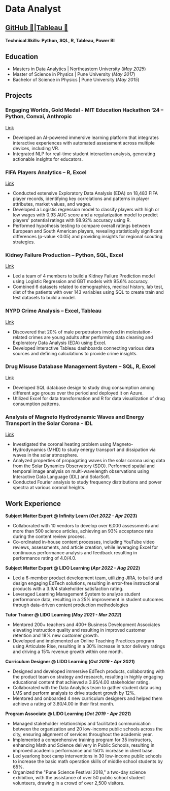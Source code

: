 # Data Analyst
## [GitHub 🔗](https://github.com/MonikaGundecha)|[Tableau 🔗](https://public.tableau.com/app/profile/monika.gundecha6637/vizzes)

#### Technical Skills: Python, SQL, R, Tableau, Power BI
## Education
- Masters in Data Analytics | Northeastern University (_May 2025_)								       		
- Master of Science in Physics	| Pune University (_May 2017_)	 			        		
- Bachelor of Science in Physics | Pune University (_May 2015_)

## Projects
### Engaging Worlds, Gold Medal - MIT Education Hackathon ‘24 – Python, Convai, Anthropic
[Link](https://drive.google.com/file/d/1X-DqRWSOlMX3HOqbCXRaomZ9jDIYrog8/view?usp=sharing)
- Developed an AI-powered immersive learning platform that integrates interactive experiences with automated assessment across 
multiple devices, including VR.
- Integrated NLP for real-time student interaction analysis, generating actionable insights for educators.

### FIFA Players Analytics – R, Excel
[Link](https://github.com/MonikaGundecha/FIFA-Player-Performance-Analysis-and-Predictive-Modeling)
- Conducted extensive Exploratory Data Analysis (EDA) on 18,483 FIFA player records, identifying key correlations and patterns in player attributes, market values, and wages. 
- Developed a Logistic regression model to classify players with high or low wages with 0.93 AUC score and a regularization model to predict 
players' potential ratings with 98.92% accuracy using R.
- Performed hypothesis testing to compare overall ratings between European and South American players, revealing statistically significant differences (p-value <0.05) and providing insights for regional scouting strategies.

### Kidney Failure Production – Python, SQL, Excel 
[Link](https://github.com/MonikaGundecha/Kidney-Failure-Prediction-)
- Led a team of 4 members to build a Kidney Failure Prediction model using Logistic Regression and GBT models with 95.6% accuracy.
- Combined 6 datasets related to demographics, medical history, lab test, diet of the patients with over 143 variables using SQL to create 
train and test datasets to build a model.

### NYPD Crime Analysis – Excel, Tableau 
[Link](https://public.tableau.com/app/profile/monika.gundecha6637/vizzes)
- Discovered that 20% of male perpetrators involved in molestation-related crimes are young adults after performing data cleaning and 
Exploratory Data Analysis (EDA) using Excel.
- Developed interactive Tableau dashboards connecting various data sources and defining calculations to provide crime insights.

### Drug Misuse Database Management System – SQL, R, Excel 
[Link](https://github.com/MonikaGundecha/Drug-Misuse-Study)
- Developed SQL database design to study drug consumption among different age groups over the period and deployed it on Azure.
- Utilized Excel for data transformation and R for data visualization of drug consumption patterns. 

### Analysis of Magneto Hydrodynamic Waves and Energy Transport in the Solar Corona - IDL 
[Link](https://github.com/MonikaGundecha/Data-Analysis-of-Magneto-Hydrodynamic-Waves-and-Energy-Transport-in-the-Solar-Corona)
- Investigated the coronal heating problem using Magneto-Hydrodynamics (MHD) to study energy transport and dissipation via waves in the solar atmosphere. 
- Analyzed properties of propagating waves in the solar corona using data from the Solar Dynamics Observatory (SDO). Performed spatial and temporal image analysis on multi-wavelength observations using Interactive Data Language (IDL) and SolarSoft.
- Conducted Fourier analysis to study frequency distributions and power spectra at various coronal heights. 

## Work Experience

**Subject Matter Expert @ Infinity Learn (_Oct 2022 - Apr 2023_)**
-  Collaborated with 10 vendors to develop over 6,000 assessments and more than 500 science articles, achieving an 93% 
acceptance rate during the content review process.
- Co-ordinated in-house content processes, including YouTube video reviews, assessments, and article creation, while leveraging Excel for 
continuous performance analysis and feedback resulting in performance rating of 4.0/4.0.

**Subject Matter Expert @ LIDO Learning (_Apr 2022 - Aug 2022_)**
- Led a 6-member product development team, utilizing JIRA, to build and design engaging EdTech solutions, resulting in error-free 
instructional products with a 3.9/4 stakeholder satisfaction rating.
- Leveraged Learning Management System to analyze student performance data, resulting in a 25% improvement in student outcomes 
through data-driven content production methodologies

**Tutor Trainer @ LIDO Learning (_May 2021 - Mar 2022_)**
- Mentored 200+ teachers and 400+ Business Development Associates elevating instruction quality and resulting in improved customer 
retention and 18% new customer growth.
- Developed and implemented an Online Teaching Practices program using Articulate Rise, resulting in a 30% increase in tutor delivery 
ratings and driving a 15% revenue growth within one month.

**Curriculum Designer @ LIDO Learning (_Oct 2019 - Apr 2021_)**
- Designed and developed immersive EdTech products, collaborating with the product team on strategy and research, resulting in highly 
engaging educational content that achieved a 3.95/4.00 stakeholder rating.
- Collaborated with the Data Analytics team to gather student data using LMS and perform analysis to drive student growth by 12%.
- Mentored and onboarded 4 new curriculum designers and helped them achieve a rating of 3.80/4.00 in their first month.

**Program Associate @ LIDO Learning (_Oct 2019 - Apr 2021_)**
- Managed stakeholder relationships and facilitated communication between the organization and 20 low-income public schools across the 
city, ensuring alignment of services throughout the academic year.
- Implemented a comprehensive training program for 35 instructors, enhancing Math and Science delivery in Public Schools, resulting in 
improved academic performance and 150% increase in client base.
- Led yearlong boot camp interventions in 30 low-income public schools to increase the basic math operation skills of middle 
school students by 65%.
- Organized the "Pune Science Festival 2018," a two-day science exhibition, with the assistance of over 50 public school student 
volunteers, drawing in a crowd of over 2,500 visitors.





